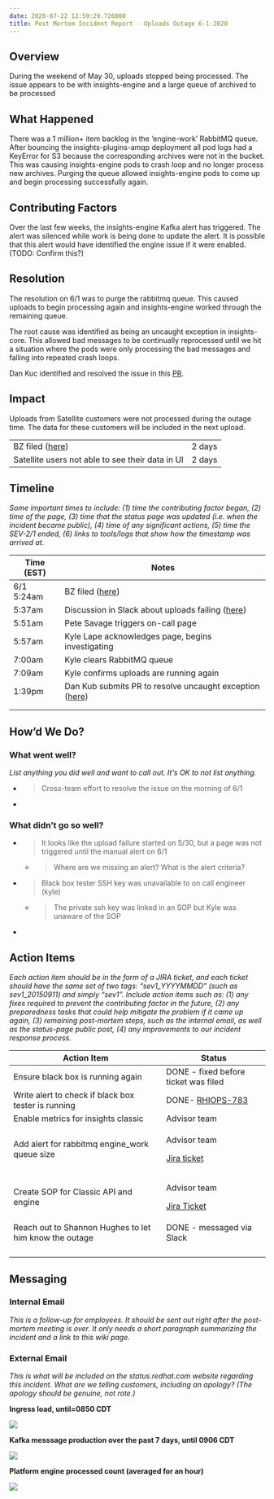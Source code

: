 ```yaml
---
date: 2020-07-22 12:59:29.726000
title: Post Mortem Incident Report - Uploads Outage 6-1-2020
---
```

## Overview

During the weekend of May 30, uploads stopped being processed. The issue
appears to be with insights-engine and a large queue of archived to be
processed

## What Happened

There was a 1 million+ item backlog in the ‘engine-work’ RabbitMQ queue.
After bouncing the insights-plugins-amqp deployment all pod logs had a
KeyError for S3 because the corresponding archives were not in the
bucket. This was causing insights-engine pods to crash loop and no
longer process new archives. Purging the queue allowed insights-engine
pods to come up and begin processing successfully again.

## Contributing Factors

Over the last few weeks, the insights-engine Kafka alert has triggered.
The alert was silenced while work is being done to update the alert. It
is possible that this alert would have identified the engine issue if it
were enabled. (TODO: Confirm this?)

## Resolution

The resolution on 6/1 was to purge the rabbitmq queue. This caused
uploads to begin processing again and insights-engine worked through the
remaining queue.

The root cause was identified as being an uncaught exception in
insights-core. This allowed bad messages to be continually reprocessed
until we hit a situation where the pods were only processing the bad
messages and falling into repeated crash loops.

Dan Kuc identified and resolved the issue in this
[PR](https://github.com/RedHatInsights/insights-core-frontends/pull/27).

## Impact

Uploads from Satellite customers were not processed during the outage
time. The data for these customers will be included in the next upload.

<table>
<tbody>
<tr class="odd">
<td>BZ filed (<a href="https://bugzilla.redhat.com/show_bug.cgi?id=1842448"><span class="underline">here</span></a>)</td>
<td>2 days</td>
</tr>
<tr class="even">
<td>Satellite users not able to see their data in UI</td>
<td>2 days</td>
</tr>
</tbody>
</table>

## Timeline

*Some important times to include: (1) time the contributing factor
began, (2) time of the page, (3) time that the status page was updated
(i.e. when the incident became public), (4) time of any significant
actions, (5) time the SEV-2/1 ended, (6) links to tools/logs that show
how the timestamp was arrived at.*

<table>
<thead>
<tr class="header">
<th><strong>Time (EST)</strong></th>
<th><strong>Notes</strong></th>
</tr>
</thead>
<tbody>
<tr class="odd">
<td>6/1 5:24am</td>
<td>BZ filed (<a href="https://bugzilla.redhat.com/show_bug.cgi?id=1842448"><span class="underline">here</span></a>)</td>
</tr>
<tr class="even">
<td>5:37am</td>
<td>Discussion in Slack about uploads failing (<a href="https://ansible.slack.com/archives/CGYK5EZ37/p1591004262352700"><span class="underline">here</span></a>)</td>
</tr>
<tr class="odd">
<td>5:51am</td>
<td>Pete Savage triggers on-call page</td>
</tr>
<tr class="even">
<td>5:57am</td>
<td>Kyle Lape acknowledges page, begins investigating</td>
</tr>
<tr class="odd">
<td>7:00am</td>
<td>Kyle clears RabbitMQ queue</td>
</tr>
<tr class="even">
<td>7:09am</td>
<td>Kyle confirms uploads are running again</td>
</tr>
<tr class="odd">
<td>1:39pm</td>
<td>Dan Kub submits PR to resolve uncaught exception (<a href="https://github.com/RedHatInsights/insights-core-frontends/pull/27"><span class="underline">here</span></a>)</td>
</tr>
<tr class="even">
<td></td>
<td></td>
</tr>
<tr class="odd">
<td></td>
<td></td>
</tr>
</tbody>
</table>

## How’d We Do?

### What went well?

*List anything you did well and want to call out. It's OK to not list
anything.*

  - > Cross-team effort to resolve the issue on the morning of 6/1

  - 
### What didn’t go so well?

  - > It looks like the upload failure started on 5/30, but a page was
    > not triggered until the manual alert on 6/1
    
      - > Where are we missing an alert? What is the alert criteria?

  - > Black box tester SSH key was unavailable to on call engineer
    > (kyle)
    
      - > The private ssh key was linked in an SOP but Kyle was unaware
        > of the SOP

  - 
## Action Items

*Each action item should be in the form of a JIRA ticket, and each
ticket should have the same set of two tags: “sev1\_YYYYMMDD” (such as
sev1\_20150911) and simply “sev1”. Include action items such as: (1) any
fixes required to prevent the contributing factor in the future, (2) any
preparedness tasks that could help mitigate the problem if it came up
again, (3) remaining post-mortem steps, such as the internal email, as
well as the status-page public post, (4) any improvements to our
incident response process.*

<table>
<thead>
<tr class="header">
<th><strong>Action Item</strong></th>
<th><strong>Status</strong></th>
</tr>
</thead>
<tbody>
<tr class="odd">
<td>Ensure black box is running again</td>
<td>DONE - fixed before ticket was filed</td>
</tr>
<tr class="even">
<td>Write alert to check if black box tester is running</td>
<td>DONE- <a href="https://projects.engineering.redhat.com/browse/RHIOPS-783"><span class="underline">RHIOPS-783</span></a></td>
</tr>
<tr class="odd">
<td>Enable metrics for insights classic</td>
<td>Advisor team</td>
</tr>
<tr class="even">
<td>Add alert for rabbitmq engine_work queue size</td>
<td><p>Advisor team</p>
<p><a href="https://projects.engineering.redhat.com/browse/RHCLOUD-6760"><span class="underline">Jira ticket</span></a></p></td>
</tr>
<tr class="odd">
<td>Create SOP for Classic API and engine</td>
<td><p>Advisor team</p>
<p><a href="https://projects.engineering.redhat.com/browse/RHCLOUD-6762"><span class="underline">Jira Ticket</span></a></p></td>
</tr>
<tr class="even">
<td>Reach out to Shannon Hughes to let him know the outage</td>
<td>DONE - messaged via Slack</td>
</tr>
<tr class="odd">
<td></td>
<td></td>
</tr>
<tr class="even">
<td></td>
<td></td>
</tr>
<tr class="odd">
<td></td>
<td></td>
</tr>
<tr class="even">
<td></td>
<td></td>
</tr>
</tbody>
</table>

## Messaging

### Internal Email

*This is a follow-up for employees. It should be sent out right after
the post-mortem meeting is over. It only needs a short paragraph
summarizing the incident and a link to this wiki page.*

### External Email

*This is what will be included on the status.redhat.com website
regarding this incident. What are we telling customers, including an
apology? (The apology should be genuine, not rote.)*

**Ingress load, until=0850 CDT**

![](media/image2.png)

**Kafka messsage production over the past 7 days, until 0906 CDT**

![](media/image3.png)

**Platform engine processed count (averaged for an hour)**

![](media/image1.png)
